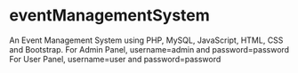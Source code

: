 # eventManagementSystem
An Event Management System using PHP, MySQL, JavaScript, HTML, CSS and Bootstrap.
For Admin Panel, username=admin and password=password
For User Panel, username=user and password=password
